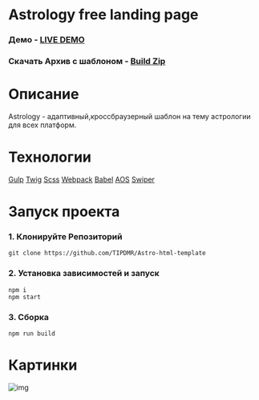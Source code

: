 # Astrology free landing page

### Демо - [LIVE DEMO](https://tipdmr.github.io/Astro-html-template/)
### Скачать Архив с шаблоном - [Build Zip](https://github.com/TIPDMR/Astro-html-template/archive/refs/heads/gh-pages.zip) 

# Описание
Astrology - адаптивный,кроссбраузерный  шаблон на тему астрологии для всех платформ. 

# Технологии
[Gulp](https://gulpjs.com/) [Twig](https://github.com/twigjs/twig.js?tab=readme-ov-file/) [Scss](https://sass-scss.ru/) [Webpack](https://webpack.js.org/) [Babel](https://babeljs.io/) [AOS](https://michalsnik.github.io/aos/) [Swiper](https://swiperjs.com/)

# Запуск проекта
### 1. Клонируйте Репозиторий
```shell
git clone https://github.com/TIPDMR/Astro-html-template
```

### 2. Установка зависимостей и запуск
```shell
npm i
npm start
```

### 3. Сборка
```shell
npm run build
```

# Картинки
![img](./screen/desktop.png)
